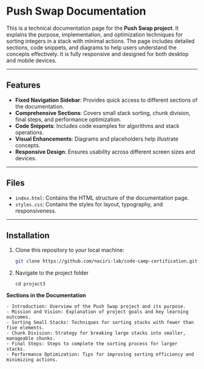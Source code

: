 # Push Swap Documentation

This is a technical documentation page for the **Push Swap project**. It explains the purpose, implementation, and optimization techniques for sorting integers in a stack with minimal actions. The page includes detailed sections, code snippets, and diagrams to help users understand the concepts effectively. It is fully responsive and designed for both desktop and mobile devices.

---

## Features

- **Fixed Navigation Sidebar**: Provides quick access to different sections of the documentation.
- **Comprehensive Sections**: Covers small stack sorting, chunk division, final steps, and performance optimization.
- **Code Snippets**: Includes code examples for algorithms and stack operations.
- **Visual Enhancements**: Diagrams and placeholders help illustrate concepts.
- **Responsive Design**: Ensures usability across different screen sizes and devices.

---

## Files

- `index.html`: Contains the HTML structure of the documentation page.
- `styles.css`: Contains the styles for layout, typography, and responsiveness.

---

## Installation

1. Clone this repository to your local machine:
   ```bash
   git clone https://github.com/naciri-lab/code-camp-certification.git
   ```
2. Navigate to the project folder
    ```
    cd project3
    ```



**Sections in the Documentation**

    - Introduction: Overview of the Push Swap project and its purpose.
    - Mission and Vision: Explanation of project goals and key learning outcomes.
    - Sorting Small Stacks: Techniques for sorting stacks with fewer than five elements.
    - Chunk Division: Strategy for breaking large stacks into smaller, manageable chunks.
    - Final Steps: Steps to complete the sorting process for larger stacks.
    - Performance Optimization: Tips for improving sorting efficiency and minimizing actions.